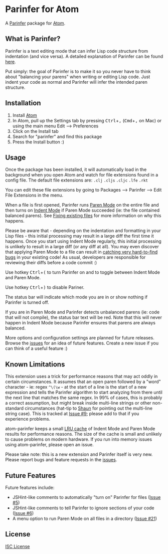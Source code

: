 # Parinfer for Atom

A [Parinfer] package for [Atom].

## What is Parinfer?

Parinfer is a text editing mode that can infer Lisp code structure from
indentation (and vice versa). A detailed explanation of Parinfer can be found
[here].

Put simply: the goal of Parinfer is to make it so you never have to think about
"balancing your parens" when writing or editing Lisp code. Just indent your code
as normal and Parinfer will infer the intended paren structure.

## Installation

1. Install [Atom]
1. In Atom, pull up the Settings tab by pressing <kbd>Ctrl</kbd>+<kbd>,</kbd>
   (<kbd>Cmd</kbd>+<kbd>,</kbd> on Mac) or using the main menu Edit -->
   Preferences
1. Click on the Install tab
1. Search for "parinfer" and find this package
1. Press the Install button :)

## Usage

Once the package has been installed, it will automatically load in the
background when you open Atom and watch for file extensions found in a config
file. The default file extensions are: `.clj` `.cljs` `.cljc` `.lfe` `.rkt`

You can edit these file extensions by going to Packages --> Parinfer --> Edit
File Extensions in the menu.

When a file is first opened, Parinfer runs [Paren Mode] on the entire file and
then turns on [Indent Mode] if Paren Mode succeeded (ie: the file contained
balanced parens). See [Fixing existing files] for more information on why this
happens.

Please be aware that - depending on the indentation and formatting in your Lisp
files - this initial processing may result in a large diff the first time it
happens. Once you start using Indent Mode regularly, this initial processing is
unlikely to result in a large diff (or any diff at all). You may even discover
that applying Paren Mode to a file can result in [catching very hard-to-find
bugs] in your existing code! As usual, developers are responsible for reviewing
their diffs before a code commit :)

Use hotkey <kbd>Ctrl</kbd>+<kbd>(</kbd> to turn Parinfer on and to toggle
between Indent Mode and Paren Mode.

Use hotkey <kbd>Ctrl</kbd>+<kbd>)</kbd> to disable Pariner.

The status bar will indicate which mode you are in or show nothing if Parinfer
is turned off.

If you are in Paren Mode and Parinfer detects unbalanced parens (ie: code that
will not compile), the status bar text will be red. Note that this will never
happen in Indent Mode because Parinfer ensures that parens are always balanced.

More options and configuration settings are planned for future releases. Browse
the [issues] for an idea of future features. Create a new issue if you can think
of a useful feature :)

## Known Limitations

This extension uses a trick for performance reasons that may act oddly in
certain circumstances. It assumes that an open paren followed by a "word"
character - ie: regex `^\(\w` - at the start of a line is the start of a new
expression and tells the Parinfer algorithm to start analyzing from there until
the next line that matches the same regex. In 99% of cases, this is probably a
correct assumption, but might break inside multi-line strings or other
non-standard circumstances (hat-tip to [Shaun] for pointing out the multi-line
string case). This is tracked at [Issue #9]; please add to that if you
experience problems.

atom-parinfer keeps a small [LRU cache] of Indent Mode and Paren Mode results
for performance reasons. The size of the cache is small and unlikely to cause
problems on modern hardware. If you run into memory issues using atom-parinfer,
please open an issue.

Please take note: this is a new extension and Parinfer itself is very new.
Please report bugs and feature requests in the [issues].

## Future Features

Future features include:

* JSHint-like comments to automatically "turn on" Parinfer for files ([Issue #5](https://github.com/oakmac/atom-parinfer/issues/5))
* JSHint-like comments to tell Parinfer to ignore sections of your code ([Issue #6](https://github.com/oakmac/atom-parinfer/issues/6))
* A menu option to run Paren Mode on all files in a directory ([Issue #21](https://github.com/oakmac/atom-parinfer/issues/21))

## License

[ISC License]

[here]:http://shaunlebron.github.io/parinfer/
[Parinfer]:http://shaunlebron.github.io/parinfer/
[Atom]:https://atom.io/
[issues]:https://github.com/oakmac/atom-parinfer/issues
[catching very hard-to-find bugs]:https://github.com/oakmac/atom-parinfer/commit/d4b49ec2636fd0530f3f2fbca9924db6c97d3a8f
[Shaun]:https://github.com/shaunlebron/
[Issue #9]:https://github.com/oakmac/atom-parinfer/issues/9
[Paren Mode]:http://shaunlebron.github.io/parinfer/#paren-mode
[Indent Mode]:http://shaunlebron.github.io/parinfer/#indent-mode
[Fixing existing files]:http://shaunlebron.github.io/parinfer/#fixing-existing-files
[LRU cache]:https://en.wikipedia.org/wiki/Cache_algorithms#LRU
[ISC License]:LICENSE.md
